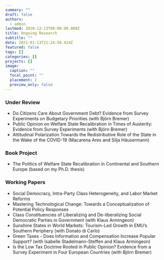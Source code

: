 ```yaml
---
summary: ""
draft: false
authors:
  - admin
lastmod: 2020-12-13T00:00:00.000Z
title: Ongoing Research
subtitle: ""
date: 2021-01-13T21:24:58.414Z
featured: false
tags: []
categories: []
projects: []
image:
  caption: ""
  focal_point: ""
  placement: 2
  preview_only: false
---
```

### Under Review

* Do Citizens Care About Government Debt? Evidence from Survey Experiments on Budgetary Priorities (with Björn Bremer)
* Public Opinion on Welfare State Recalibration in Times of Austerity: Evidence from Survey Experiments (with Björn Bremer)
* Attitudinal Polarization Towards the Redistributive Role of the State in the Wake of the COVID-19 (Macarena Ares and Silja Häusermann)

### Book Project

* The Politics of Welfare State Recalibration in Continental and Southern Europe (based on my Ph.D. thesis)

### Working Papers

* Social Democracy, Intra-Party Class Heterogeneity, and Labor Market Reforms 
* Mastering Technological Change: Towards a Conceptualization of Potential Policy Responses
* Class Constituencies of Liberalizing and De-liberalizing Social Democratic Parties in Government (with Klaus Armingeon)
* Sunshine States in World Markets: Tourism-Led Growth in EMU’s Southern Periphery
  (with Donato di Carlo)
* Green Taxes - Does Information and Compensation Increase Popular Support? (with Isabelle Stadelmann-Steffen and Klaus Armingeon)
* Is the Low Tax Doctrine Rooted in Public Opinion? Evidence from a Survey Experiment in Four European Countries (with Björn Bremer)